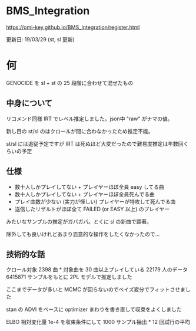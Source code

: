 # BMS_Integration

https://omi-key.github.io/BMS_Integration/register.html

更新日: 19/03/29 (st, sl 更新)

# 何
GENOCIDE を sl + st の 25 段階に合わせて混ぜたもの

## 中身について

リコメンド同様 IRT でレベル推定しました。json中 "raw" がナマの値。

新し目の st/sl のはクロールが間に合わなかったため推定不能。

st/sl には追従予定ですが IRT は死ぬほど大変だったので難易度推定は年数回くらいの予定

## 仕様

* 数十人しかプレイしてない + プレイヤーほぼ全員 easy してる曲
* 数十人しかプレイしてない + プレイヤーほぼ全員死んでる曲
* プレイ曲数が少ない (実力が怪しい) プレイヤーが特攻して死んでる曲
* 送信したリザルトがほぼ全て FAILED (or EASY 以上) のプレイヤー

みたいなサンプルの推定がガバガバ。とくに sl の新曲で顕著。

除外しても良いけれどあまり恣意的な操作をしたくなかったので…

## 技術的な話

クロール対象 2398 曲 * 対象曲を 30 曲以上プレイしている 22179 人のデータ 6415871 サンプルをもとに 2PL モデルで推定しました

ここまでデータが多いと MCMC が回らないのでベイズ変分でフィットさせました

stan の ADVI をベースに optimizer まわりを書き直して収束をよくしました

ELBO 相対変化量 1e-4 を収束条件にして 1000 サンプル抽出 * 12 回試行の平均

